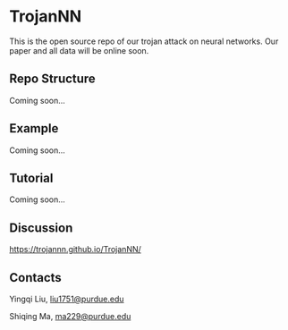 # TrojanNN

This is the open source repo of our trojan attack on neural networks. Our paper and all data will be online soon.

## Repo Structure

Coming soon...

[//]: # (paper link)

[//]: # (Citation)

[//]: # (depedence)

## Example

Coming soon...

## Tutorial

Coming soon...

## Discussion

https://trojannn.github.io/TrojanNN/

## Contacts

Yingqi Liu, liu1751@purdue.edu

Shiqing Ma, ma229@purdue.edu
